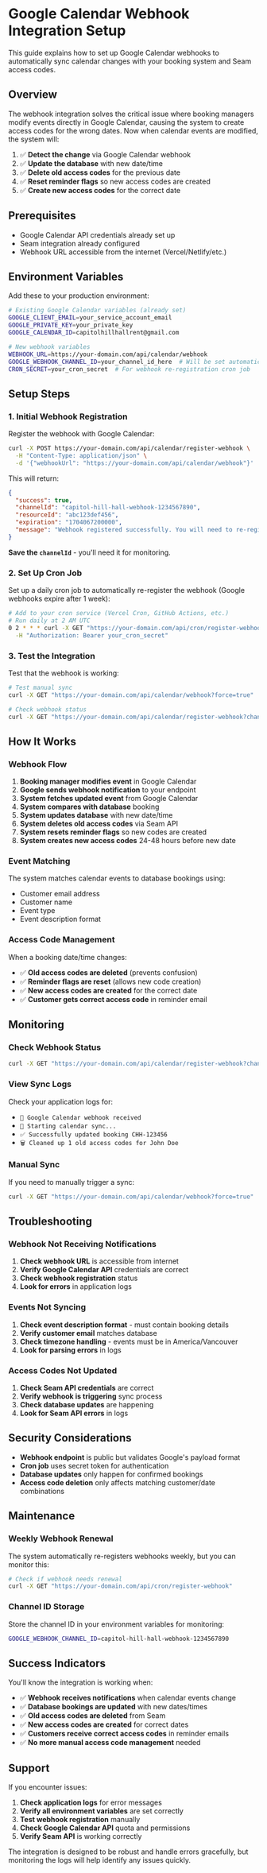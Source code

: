 # Google Calendar Webhook Integration Setup

This guide explains how to set up Google Calendar webhooks to automatically sync calendar changes with your booking system and Seam access codes.

## Overview

The webhook integration solves the critical issue where booking managers modify events directly in Google Calendar, causing the system to create access codes for the wrong dates. Now when calendar events are modified, the system will:

1. ✅ **Detect the change** via Google Calendar webhook
2. ✅ **Update the database** with new date/time
3. ✅ **Delete old access codes** for the previous date
4. ✅ **Reset reminder flags** so new access codes are created
5. ✅ **Create new access codes** for the correct date

## Prerequisites

- Google Calendar API credentials already set up
- Seam integration already configured
- Webhook URL accessible from the internet (Vercel/Netlify/etc.)

## Environment Variables

Add these to your production environment:

```bash
# Existing Google Calendar variables (already set)
GOOGLE_CLIENT_EMAIL=your_service_account_email
GOOGLE_PRIVATE_KEY=your_private_key
GOOGLE_CALENDAR_ID=capitolhillhallrent@gmail.com

# New webhook variables
WEBHOOK_URL=https://your-domain.com/api/calendar/webhook
GOOGLE_WEBHOOK_CHANNEL_ID=your_channel_id_here  # Will be set automatically
CRON_SECRET=your_cron_secret  # For webhook re-registration cron job
```

## Setup Steps

### 1. Initial Webhook Registration

Register the webhook with Google Calendar:

```bash
curl -X POST https://your-domain.com/api/calendar/register-webhook \
  -H "Content-Type: application/json" \
  -d '{"webhookUrl": "https://your-domain.com/api/calendar/webhook"}'
```

This will return:
```json
{
  "success": true,
  "channelId": "capitol-hill-hall-webhook-1234567890",
  "resourceId": "abc123def456",
  "expiration": "1704067200000",
  "message": "Webhook registered successfully. You will need to re-register weekly."
}
```

**Save the `channelId`** - you'll need it for monitoring.

### 2. Set Up Cron Job

Set up a daily cron job to automatically re-register the webhook (Google webhooks expire after 1 week):

```bash
# Add to your cron service (Vercel Cron, GitHub Actions, etc.)
# Run daily at 2 AM UTC
0 2 * * * curl -X GET "https://your-domain.com/api/cron/register-webhook" \
  -H "Authorization: Bearer your_cron_secret"
```

### 3. Test the Integration

Test that the webhook is working:

```bash
# Test manual sync
curl -X GET "https://your-domain.com/api/calendar/webhook?force=true"

# Check webhook status
curl -X GET "https://your-domain.com/api/calendar/register-webhook?channelId=YOUR_CHANNEL_ID"
```

## How It Works

### Webhook Flow

1. **Booking manager modifies event** in Google Calendar
2. **Google sends webhook notification** to your endpoint
3. **System fetches updated event** from Google Calendar
4. **System compares with database** booking
5. **System updates database** with new date/time
6. **System deletes old access codes** via Seam API
7. **System resets reminder flags** so new codes are created
8. **System creates new access codes** 24-48 hours before new date

### Event Matching

The system matches calendar events to database bookings using:
- Customer email address
- Customer name
- Event type
- Event description format

### Access Code Management

When a booking date/time changes:
- ✅ **Old access codes are deleted** (prevents confusion)
- ✅ **Reminder flags are reset** (allows new code creation)
- ✅ **New access codes are created** for the correct date
- ✅ **Customer gets correct access code** in reminder email

## Monitoring

### Check Webhook Status

```bash
curl -X GET "https://your-domain.com/api/calendar/register-webhook?channelId=YOUR_CHANNEL_ID"
```

### View Sync Logs

Check your application logs for:
- `📅 Google Calendar webhook received`
- `🔄 Starting calendar sync...`
- `✅ Successfully updated booking CHH-123456`
- `🗑️ Cleaned up 1 old access codes for John Doe`

### Manual Sync

If you need to manually trigger a sync:

```bash
curl -X GET "https://your-domain.com/api/calendar/webhook?force=true"
```

## Troubleshooting

### Webhook Not Receiving Notifications

1. **Check webhook URL** is accessible from internet
2. **Verify Google Calendar API** credentials are correct
3. **Check webhook registration** status
4. **Look for errors** in application logs

### Events Not Syncing

1. **Check event description format** - must contain booking details
2. **Verify customer email** matches database
3. **Check timezone handling** - events must be in America/Vancouver
4. **Look for parsing errors** in logs

### Access Codes Not Updated

1. **Check Seam API credentials** are correct
2. **Verify webhook is triggering** sync process
3. **Check database updates** are happening
4. **Look for Seam API errors** in logs

## Security Considerations

- **Webhook endpoint** is public but validates Google's payload format
- **Cron job** uses secret token for authentication
- **Database updates** only happen for confirmed bookings
- **Access code deletion** only affects matching customer/date combinations

## Maintenance

### Weekly Webhook Renewal

The system automatically re-registers webhooks weekly, but you can monitor this:

```bash
# Check if webhook needs renewal
curl -X GET "https://your-domain.com/api/cron/register-webhook"
```

### Channel ID Storage

Store the channel ID in your environment variables for monitoring:

```bash
GOOGLE_WEBHOOK_CHANNEL_ID=capitol-hill-hall-webhook-1234567890
```

## Success Indicators

You'll know the integration is working when:

- ✅ **Webhook receives notifications** when calendar events change
- ✅ **Database bookings are updated** with new dates/times
- ✅ **Old access codes are deleted** from Seam
- ✅ **New access codes are created** for correct dates
- ✅ **Customers receive correct access codes** in reminder emails
- ✅ **No more manual access code management** needed

## Support

If you encounter issues:

1. **Check application logs** for error messages
2. **Verify all environment variables** are set correctly
3. **Test webhook registration** manually
4. **Check Google Calendar API** quota and permissions
5. **Verify Seam API** is working correctly

The integration is designed to be robust and handle errors gracefully, but monitoring the logs will help identify any issues quickly.

